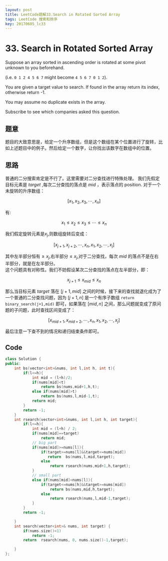 ```yaml
---
layout: post
title: LeetCode题解33.Search in Rotated Sorted Array
tags: LeetCode 搜索和排序
key: 20170605_lc33
---
```

# 33. Search in Rotated Sorted Array
Suppose an array sorted in ascending order is rotated at some pivot unknown to you beforehand.

(i.e. `0 1 2 4 5 6 7` might become `4 5 6 7 0 1 2`).

You are given a target value to search. If found in the array return its index, otherwise return -1.

You may assume no duplicate exists in the array.

Subscribe to see which companies asked this question.
## 题意
题目的大致意思是，给定一个升序数组，但是这个数组在某个位置进行了旋转，比如上述题目中的例子。然后给定一个数字，让你找出该数字在数组中的位置。
## 思路
普通的二分搜索肯定是不行了。这里需要对二分查找进行特殊处理。
我们先假定目标元素是 $target$ ,每次二分查找的落点是 $mid$ ，表示落点的 position.
对于一个未旋转的升序数组：

$$[x_1,x_2,x_3,\cdots,x_n]$$

有:

$$x_1\leq x_2\leq x_3 \leq \cdots \leq x_n $$

我们假定旋转元素是$x_j$,则数组旋转后变成：

$$[x_{j+1},x_{j+2},\cdots,x_n,x_1,x_2,\cdots,x_j]$$

其中左半部分恒有$\geq x_j$,右半部分$\leq x_j$,对于二分查找，每次 $mid$ 的落点不是在右半部分，就是在左半部分。  
这个问题具有对称性。我们不妨假设某次二分查找的落点在左半部分，即：

$$x_{j+1}\leq x_{mid} \leq x_n$$

那么当目标元素 $target$ 落在 $[j+1,mid]$ 之间的时候，接下来的查找就退化成为了一个普通的二分查找问题，因为 $[j+1,n]$ 是一个有序子数组 `return binary_search(j+1,mid)` 即可，如果落在 $[mid,n]$ 之间，那么问题就变成了原问题的子问题，此时查找区间变成了：

$$[x_{mid+1},x_{mid+2},\cdots,x_n,x_1,x_2,\cdots,x_j]$$

最后注意一下查不到的情况和递归结束条件即可。

## Code
~~~C++
class Solution {
public:
    int bs(vector<int>&nums, int l,int h, int t){
        if(l<=h){
            int mid = (l+h)/2;
            if(nums[mid]<t)
                return bs(nums,mid+1,h,t);
            else if(nums[mid]>t)
                return bs(nums,l,mid-1,t);
            return mid;
        }
        return -1;
    }
    int rsearch(vector<int>&nums, int l,int h, int target){
        if(l<=h){
            int mid = (l+h) / 2;
            if(nums[mid]==target)
                return mid;
            // big part
            if(nums[mid]>=nums[l]){
                if(target>=nums[l]&&target<=nums[mid])
                   return  bs(nums,l,mid,target);
                else
                    return rsearch(nums,mid+1,h,target);
            }
            // small part
            else if(nums[mid]<nums[l]){
                if(target<=nums[h]&&target>=nums[mid])
                    return bs(nums,mid,h,target);
                else
                    return rsearch(nums,l,mid-1,target);
            }
        }
        return -1;

    }
    int search(vector<int>& nums, int target) {
        if(nums.size()<1)
            return -1;
        return  rsearch(nums, 0, nums.size()-1,target);

    }
};
~~~
